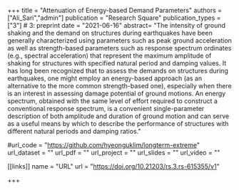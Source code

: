 +++
title = "Attenuation of Energy-based Demand Parameters"
authors = ["Ali_Sari","admin"]
publication = "Research Square"
publication_types = ["3"] # 3: preprint
date = "2021-06-16"
abstract= "The intensity of ground shaking and the demand on structures during earthquakes have been generally characterized using parameters such as peak ground acceleration as well as strength-based parameters such as response spectrum ordinates (e.g., spectral acceleration) that represent the maximum amplitude of shaking for structures with specified natural period and damping values. It has long been recognized that to assess the demands on structures during earthquakes, one might employ an energy-based approach (as an alternative to the more common strength-based one), especially when there is an interest in assessing damage potential of ground motions. An energy spectrum, obtained with the same level of effort required to construct a conventional response spectrum, is a convenient single-parameter description of both amplitude and duration of ground motion and can serve as a useful means by which to describe the performance of structures with different natural periods and damping ratios."

#url_code = "https://github.com/hyeonguklim/longterm-extreme"
url_dataset = ""
url_pdf = ""
url_project = ""
url_slides = ""
url_video = ""

[[links]]
    name = "URL"
    url = "https://doi.org/10.21203/rs.3.rs-615355/v1"

+++
